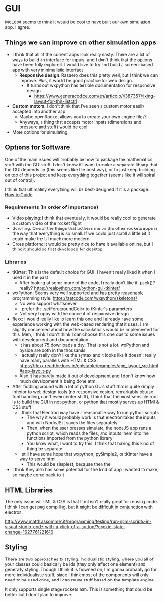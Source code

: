 # GUI

McLeod seems to think it would be cool to have built our own simulation app. I agree.

## Things we can improve on other simulation apps
- I think that all of the current apps look really nasty. There are a lot of ways to build an interface for inputs, and I don't think that the options have been fully explored. I would love to try and build a screen-based app with very minimalistic interface
    - **Responsive design**: Rasaero does this pretty well, but I think we can improve. Plus, it would be good practice for web design.
        - It turns out wxpython has terrible documentation for responsive design
            - https://www.generacodice.com/en/articolo/4387357/fixing-layout-for-this-listctrl
- **Custom motors**. I don't think that I've seen a custom motor easily accepted into another app.
    - Maybe openRocket allows you to create your own engine files?
    - Anyways, a thing that accepts motor inputs (dimensions and pressure and stuff) would be cool
- More options for simulating

## Options for Software
One of the main issues will probably be how to package the mathematics stuff with the GUI stuff. I don't know if I want to make a separate library that the GUI depends on (this seems like the best way), or to just keep building on top of this project and keep everything together (seems like it will spiral out of control).

I think that ultimately everything will be best-designed if it is a package. [How to Guide](https://packaging.python.org/tutorials/packaging-projects/)

### Requirements (In order of importance)
- Video playing: I think that eventually, it would be really cool to generate a custom video of the rocket flight
- Scrolling: One of the things that bothers me on the other rockets apps is the way that everything is so small. If we could just scroll a little bit it could make the UI much more modern
- Cross platform: It would be pretty nice to have it available online, but I think it should be first developed for desktop.

### Libraries
- tKinter: This is the default choice for GUI. I haven't really liked it when I used it in the past
    - After looking at some more of the code, I really don't like it. pack()? really? https://realpython.com/python-gui-tkinter/
- wxPython: Seems very well supported and has pretty reasonable programming style. https://zetcode.com/wxpython/skeletons/
    - No web support whatsoever 
    - I prefer the .setForegroundColor to tKinter's parameters
    - Not very happy with the concept of responsive design
- flexx: I would really like to learn this one and I already have some experience working with the web-based rendering that it uses. I am slightly concerned about how the calculations would be implemented for this. Meh, I think I don't think I can choose this one due to some issues with development and documentation
    - It has about 75 downloads a day. That is not a lot. wxPython and pyside are both in the thousands
    - I actually really don't like the syntax and it looks like it doesn't really have many parallels with HTML & CSS. https://flexx.readthedocs.io/en/stable/examples/app_layout_src.html#app-layout-py
    - Also it has barely made it out of development and I don't know how much development is being done atm.
- After fiddling around with a lot of python GUIs stuff that is quite simply inferior to web design tools (no responsive design, remarkably obtuse font handling, can't even center stuff), I think that the most sensible root is to build the GUI in not-python, or python that mostly serves up HTMl & CSS stuff
    - I think that Electron may have a reasonable way to run python scripts
        - The way it would probably work is that electron takes the inputs and with NodeJS it saves the files separately
        - Then, when the user presses simulate, the nodeJS app runs a python script, which reads the files, and inputs them into the functions imported from the python library
        - You know what, I want to try this. I think that having this kind of thing be separate
    - I still have some hope that wxpython, pySimple2, or tKinter have a way to serve html
        - This would be simplest, because then the 
- I think Kivy also has some potential for the kind of app I wanted to make, so maybe come back to it


## HTML Libraries
The only issue wit TML & CSS is that html isn't really great for reusing code. I think I can get pug compiling, but it might be difficult in conjunction with electron.

http://www.matthiassommer.it/programming/testing/run-npm-scripts-in-visual-studio-code-with-a-click-of-a-button/?cookie-state-change=1627761221616

## Styling
There are two approaches to styling. Indidualistic styling, where you all of your classes could basically be ids (they only affect one element) and generally styling. Though I think it is frowned on, I'm gonna probably go for more individualistic stuff, since I think most of the components will only need to be used once, and I can reuse stuff based on the template engine



It only supports single stage rockets atm. This is something that could be better but I don't plan to improve.

<!-- TODO: I should probably separate the renderer js from the main js -->
